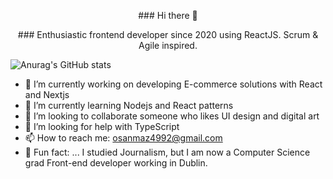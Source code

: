 <p align="center">
 ### Hi there 👋
</p>

<p align="center">
### Enthusiastic frontend developer since 2020 using ReactJS. Scrum & Agile inspired.

</p>

![Anurag's GitHub stats](https://github-readme-stats.vercel.app/api?username=msanmaz&count_private=true&show_icons=true&theme=radical)







- 🔭 I’m currently working on developing E-commerce solutions with React and Nextjs
- 🌱 I’m currently learning Nodejs and React patterns
- 👯 I’m looking to collaborate someone who likes UI design and digital art
- 🤔 I’m looking for help with TypeScript
- 📫 How to reach me: osanmaz4992@gmail.com
- 👻 Fun fact: ... I studied Journalism, but I am now a Computer Science grad Front-end developer working in Dublin.
